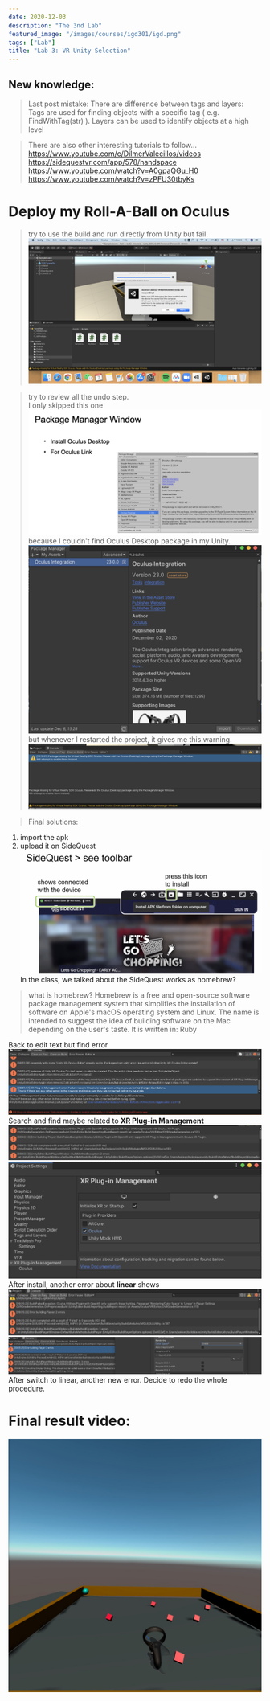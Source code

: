 ```yaml
---
date: 2020-12-03
description: "The 3nd Lab"
featured_image: "/images/courses/igd301/igd.png"
tags: ["Lab"]
title: "Lab 3: VR Unity Selection"
---
```


## New knowledge:
>Last post mistake: There are difference between tags and layers:  
Tags are used for finding objects with a specific tag ( e.g. FindWithTag(str) ). Layers can be used to identify objects at a high level

>There are also other interesting tutorials to follow...
<https://www.youtube.com/c/DilmerValecillos/videos>  
<https://sidequestvr.com/app/578/handspace>   
<https://www.youtube.com/watch?v=A0gpaQGu_H0>  
<https://www.youtube.com/watch?v=zPFU30tbyKs>  

# Deploy my Roll-A-Ball on Oculus
>try to use the build and run directly from Unity but fail.
![avatar](/images/courses/igd301/P3/nofind.png)

>try to review all the undo step.   
I only skipped this one   
![avatar](/images/courses/igd301/P3/desk1.png)
because I couldn't find Oculus Desktop package in my Unity.  
![avatar](/images/courses/igd301/P3/desk2.png)  
but whenever I restarted the project, it gives me this warning.
![avatar](/images/courses/igd301/P3/desk3.png)  

>Final solutions:
1. import the apk
2. upload it on SideQuest
![avatar](/images/courses/igd301/P3/homebrew.png)  
In the class, we talked about the SideQuest works as homebrew?
>what is homebrew?
Homebrew is a free and open-source software package management system that simplifies the installation of software on Apple's macOS operating system and Linux. The name is intended to suggest the idea of building software on the Mac depending on the user's taste. It is written in: Ruby


Back to edit text but find error  
![avatar](/images/courses/igd301/P3/error.png)   
Search and find maybe related to **XR Plug-in Management**  
![avatar](/images/courses/igd301/P3/error-xrsupport.png)  
![avatar](/images/courses/igd301/P3/error-xrsupport2.png)  
After install, another error about **linear** shows  
![avatar](/images/courses/igd301/P3/error-linear.png)   
![avatar](/images/courses/igd301/P3/error-linear2.png)   
After switch to linear, another new error. Decide to redo the whole procedure.   

# Final result video:
[![Watch the video](/images/courses/igd301/P3/result.jpg)](https://youtu.be/Ibp2fGnDKlo)


